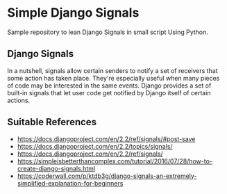 # Simple Django Signals

Sample repository to lean Django Signals in small script Using Python.

## Django Signals

In a nutshell, signals allow certain senders to notify a set of receivers that some action has taken place. They're especially useful when many pieces of code may be interested in the same events. Django provides a set of built-in signals that let user code get notified by Django itself of certain actions.

## Suitable References

- https://docs.djangoproject.com/en/2.2/ref/signals/#post-save
- https://docs.djangoproject.com/en/2.2/topics/signals/
- https://docs.djangoproject.com/en/2.2/ref/signals/
- https://simpleisbetterthancomplex.com/tutorial/2016/07/28/how-to-create-django-signals.html
- https://coderwall.com/p/ktdb3g/django-signals-an-extremely-simplified-explanation-for-beginners

